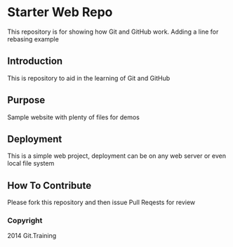 # Starter Web Repo

This repository is for showing how Git and GitHub work. Adding a line for rebasing example

## Introduction

This is repository to aid in the learning of Git and GitHub

## Purpose

Sample website with plenty of files for demos

## Deployment

This is a simple web project, deployment can be on any web server or even local file system

## How To Contribute

Please fork this repository and then issue Pull Reqests for review

### Copyright

2014 Git.Training
